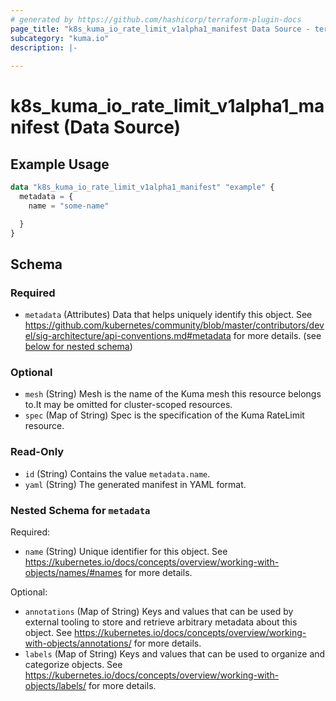 ```yaml
---
# generated by https://github.com/hashicorp/terraform-plugin-docs
page_title: "k8s_kuma_io_rate_limit_v1alpha1_manifest Data Source - terraform-provider-k8s"
subcategory: "kuma.io"
description: |-
  
---
```


# k8s_kuma_io_rate_limit_v1alpha1_manifest (Data Source)



## Example Usage

```terraform
data "k8s_kuma_io_rate_limit_v1alpha1_manifest" "example" {
  metadata = {
    name = "some-name"

  }
}
```

<!-- schema generated by tfplugindocs -->
## Schema

### Required

- `metadata` (Attributes) Data that helps uniquely identify this object. See https://github.com/kubernetes/community/blob/master/contributors/devel/sig-architecture/api-conventions.md#metadata for more details. (see [below for nested schema](#nestedatt--metadata))

### Optional

- `mesh` (String) Mesh is the name of the Kuma mesh this resource belongs to.It may be omitted for cluster-scoped resources.
- `spec` (Map of String) Spec is the specification of the Kuma RateLimit resource.

### Read-Only

- `id` (String) Contains the value `metadata.name`.
- `yaml` (String) The generated manifest in YAML format.

<a id="nestedatt--metadata"></a>
### Nested Schema for `metadata`

Required:

- `name` (String) Unique identifier for this object. See https://kubernetes.io/docs/concepts/overview/working-with-objects/names/#names for more details.

Optional:

- `annotations` (Map of String) Keys and values that can be used by external tooling to store and retrieve arbitrary metadata about this object. See https://kubernetes.io/docs/concepts/overview/working-with-objects/annotations/ for more details.
- `labels` (Map of String) Keys and values that can be used to organize and categorize objects. See https://kubernetes.io/docs/concepts/overview/working-with-objects/labels/ for more details.
